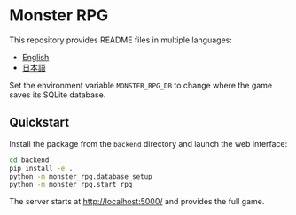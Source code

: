 # Monster RPG

This repository provides README files in multiple languages:

- [English](backend/README/README_EN.md)
- [日本語](backend/README/README_JA.md)

Set the environment variable `MONSTER_RPG_DB` to change where the game saves
its SQLite database.

## Quickstart
Install the package from the `backend` directory and launch the web interface:

```bash
cd backend
pip install -e .
python -m monster_rpg.database_setup
python -m monster_rpg.start_rpg
```

The server starts at <http://localhost:5000/> and provides the full game.
